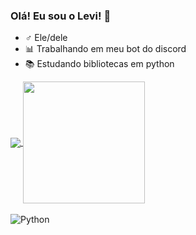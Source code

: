 ### Olá! Eu sou o Levi! 👋

- ♂️ Ele/dele
- 📊 Trabalhando em meu bot do discord
- 📚 Estudando bibliotecas em python

<a href="https://github.com/anuraghazra/github-readme-stats">
  <img align="center" src="https://github-readme-stats.vercel.app/api?username=spyvanilla&show_icons=true&theme=radical&count_private=true"/>
</a>
 <a href="https://github.com/anuraghazra/convoychat">
  <img height="195em" align="center" src="https://github-readme-stats.vercel.app/api/top-langs/?username=spyvanilla&show_icons=true&theme=radical&count_private=true"/>
</a>
<div style="display: inline_block"><br>
  <img align="center" alt="Python" src="https://img.shields.io/badge/Python-3776AB?style=for-the-badge&logo=python&logoColor=white">
</div>
